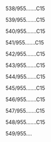 538/955.......C15 


539/955.......C15 


540/955.......C15 


541/955.......C15 


542/955.......C15 


543/955.......C15 


544/955.......C15 


545/955.......C15 


546/955.......C15 


547/955.......C15 


548/955.......C15 


549/955.... 

